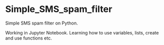 # Simple_SMS_spam_filter
Simple SMS spam filter on Python.

Working in Jupyter Notebook.
Learning how to use variables, lists, create and use functions etc.
